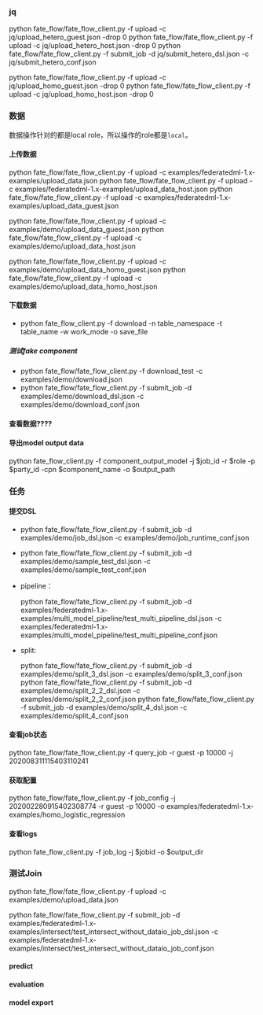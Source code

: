 
### jq

python fate_flow/fate_flow_client.py -f upload -c jq/upload_hetero_guest.json -drop 0
python fate_flow/fate_flow_client.py -f upload -c jq/upload_hetero_host.json -drop 0
python fate_flow/fate_flow_client.py -f submit_job -d jq/submit_hetero_dsl.json -c jq/submit_hetero_conf.json

python fate_flow/fate_flow_client.py -f upload -c jq/upload_homo_guest.json -drop 0
python fate_flow/fate_flow_client.py -f upload -c jq/upload_homo_host.json -drop 0

### 数据

数据操作针对的都是local role，所以操作的role都是`local`。

#### 上传数据

python fate_flow/fate_flow_client.py -f upload -c examples/federatedml-1.x-examples/upload_data.json
python fate_flow/fate_flow_client.py -f upload -c examples/federatedml-1.x-examples/upload_data_host.json
python fate_flow/fate_flow_client.py -f upload -c examples/federatedml-1.x-examples/upload_data_guest.json

python fate_flow/fate_flow_client.py -f upload -c examples/demo/upload_data_guest.json
python fate_flow/fate_flow_client.py -f upload -c examples/demo/upload_data_host.json

python fate_flow/fate_flow_client.py -f upload -c examples/demo/upload_data_homo_guest.json
python fate_flow/fate_flow_client.py -f upload -c examples/demo/upload_data_homo_host.json

#### 下载数据

- python fate_flow_client.py -f download -n table_namespace -t table_name -w work_mode -o save_file

##### 测试fake component

- python fate_flow/fate_flow_client.py -f download_test -c examples/demo/download.json
- python fate_flow/fate_flow_client.py -f submit_job -d examples/demo/download_dsl.json -c examples/demo/download_conf.json

#### 查看数据????

#### 导出model output data

python fate_flow_client.py -f component_output_model -j $job_id -r $role -p $party_id -cpn $component_name -o $output_path

### 任务

#### 提交DSL

- python fate_flow/fate_flow_client.py -f submit_job -d examples/demo/job_dsl.json -c examples/demo/job_runtime_conf.json
- python fate_flow/fate_flow_client.py -f submit_job -d examples/demo/sample_test_dsl.json -c examples/demo/sample_test_conf.json

- pipeline：

    python fate_flow/fate_flow_client.py -f submit_job -d examples/federatedml-1.x-examples/multi_model_pipeline/test_multi_pipeline_dsl.json -c examples/federatedml-1.x-examples/multi_model_pipeline/test_multi_pipeline_conf.json

- split:

    python fate_flow/fate_flow_client.py -f submit_job -d examples/demo/split_3_dsl.json -c examples/demo/split_3_conf.json
    python fate_flow/fate_flow_client.py -f submit_job -d examples/demo/split_2_2_dsl.json -c examples/demo/split_2_2_conf.json
    python fate_flow/fate_flow_client.py -f submit_job -d examples/demo/split_4_dsl.json -c examples/demo/split_4_conf.json

#### 查看job状态
python fate_flow/fate_flow_client.py -f query_job -r guest -p 10000 -j 202008311115403110241


#### 获取配置

python fate_flow/fate_flow_client.py -f job_config -j   202002280915402308774 -r guest -p 10000 -o examples/federatedml-1.x-examples/homo_logistic_regression

#### 查看logs
python fate_flow_client.py -f job_log -j $jobid -o $output_dir


### 测试Join

python fate_flow/fate_flow_client.py -f upload -c examples/demo/upload_data.json

python fate_flow/fate_flow_client.py -f submit_job -d examples/federatedml-1.x-examples/intersect/test_intersect_without_dataio_job_dsl.json -c examples/federatedml-1.x-examples/intersect/test_intersect_without_dataio_job_conf.json

#### predict

#### evaluation

#### model export
